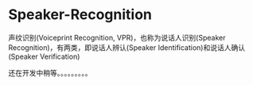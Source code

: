# Speaker-Recognition
声纹识别(Voiceprint Recognition, VPR)，也称为说话人识别(Speaker Recognition)，有两类，即说话人辨认(Speaker Identification)和说话人确认(Speaker Verification)

还在开发中稍等。。。。。。。。。
